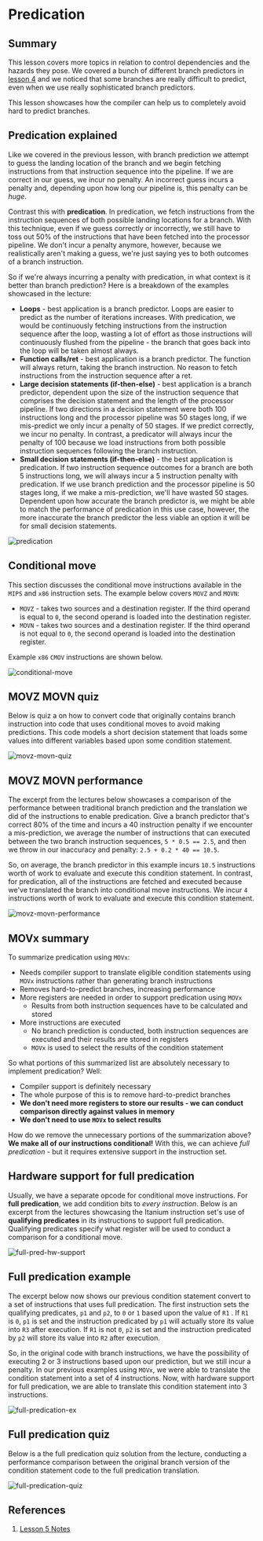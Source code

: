 # Predication

## Summary

This lesson covers more topics in relation to control dependencies and the
hazards they pose. We covered a bunch of different branch predictors in
[lesson 4](./lesson4/branches.md) and we noticed that some branches are really
difficult to predict, even when we use really sophisticated branch predictors.

This lesson showcases how the compiler can help us to completely avoid hard to
predict branches.

## Predication explained

Like we covered in the previous lesson, with branch prediction we attempt to
guess the landing location of the branch and we begin fetching instructions from
that instruction sequence into the pipeline. If we are correct in our guess,
we incur no penalty. An incorrect guess incurs a penalty and, depending upon
how long our pipeline is, this penalty can be *huge*.

Contrast this with **predication**. In predication, we fetch instructions from
the instruction sequences of both possible landing locations for a branch. With
this technique, even if we guess correctly or incorrectly, we still have to toss
out 50% of the instructions that have been fetched into the processor pipeline.
We don't incur a penalty anymore, however, because we realistically aren't
making a guess, we're just saying yes to both outcomes of a branch instruction.

So if we're always incurring a penalty with predication, in what context is it
better than branch prediction? Here is a breakdown of the examples showcased in
the lecture:

* **Loops** - best application is a branch predictor. Loops are easier to
predict as the number of iterations increases. With predication, we would be
continuously fetching instructions from the instruction sequence after the loop,
wasting a lot of effort as those instructions will continuously flushed from the
pipeline - the branch that goes back into the loop will be taken almost always.
* **Function calls/ret** - best application is a branch predictor. The function
will always return, taking the branch instruction. No reason to fetch
instructions from the instruction sequence after a ret.
* **Large decision statements (if-then-else)** - best application is a branch
predictor, dependent upon the size of the instruction sequence that comprises
the decision statement and the length of the processor pipeline. If two
directions in a decision statement were both 100 instructions long and the
processor pipeline was 50 stages long, if we mis-predict we only incur a penalty
of 50 stages. If we predict correctly, we incur no penalty. In contrast, a
predicator will always incur the penalty of 100 because we load instructions
from both possible instruction sequences following the branch instruction.
* **Small decision statements (if-then-else)** - the best application is
predication. If two instruction sequence outcomes for a branch are both 5
instructions long, we will always incur a 5 instruction penalty with
predication. If we use branch prediction and the processor pipeline is 50 stages
long, if we make a mis-prediction, we'll have wasted 50 stages. Dependent upon
how accurate the branch predictor is, we might be able to match the performance
of predication in this use case, however, the more inaccurate the branch
predictor the less viable an option it will be for small decision statements.

![predication](./img/predication.png)

## Conditional move

This section discusses the conditional move instructions available in the `MIPS`
and `x86` instruction sets. The example below covers `MOVZ` and `MOVN`:

* `MOVZ` - takes two sources and a destination register. If the third operand
is equal to `0`, the second operand is loaded into the destination register.
* `MOVN` - takes two sources and a destination register. If the third operand
is not equal to `0`, the second operand is loaded into the destination register.

Example `x86` `CMOV` instructions are shown below.

![conditional-move](./img/conditional-move.png)

## MOVZ MOVN quiz

Below is quiz a on how to convert code that originally contains branch
instruction into code that uses conditional moves to avoid making predictions.
This code models a short decision statement that loads some values into
different variables based upon some condition statement.

![movz-movn-quiz](./img/movz-movn-quiz.png)

## MOVZ MOVN performance

The excerpt from the lectures below showcases a comparison of the performance
between traditional branch prediction and the translation we did of the
instructions to enable predication. Give a branch predictor that's correct
80% of the time and incurs a 40 instruction penalty if we encounter a
mis-prediction, we average the number of instructions that can executed between
the two branch instruction sequences, `5 * 0.5 == 2.5`, and then we throw in our
inaccuracy and penalty: `2.5 + 0.2 * 40 == 10.5`.

So, on average, the branch predictor in this example incurs `10.5` instructions
worth of work to evaluate and execute this condition statement. In contrast, for
predication, all of the instructions are fetched and executed because we've
translated the branch into conditional move instructions. We incur `4`
instructions worth of work to evaluate and execute this condition statement.

![movz-movn-performance](./img/movz-movn-performance.png)

## MOVx summary

To summarize predication using `MOVx`:

* Needs compiler support to translate eligible condition statements using `MOVx`
instructions rather than generating branch instructions
* Removes hard-to-predict branches, increasing performance
* More registers are needed in order to support predication using `MOVx`
  * Results from both instruction sequences have to be calculated and stored
* More instructions are executed
  * No branch prediction is conducted, both instruction sequences are executed
and their results are stored in registers
  * `MOVx` is used to select the results of the condition statement

So what portions of this summarized list are absolutely necessary to implement
predication? Well:

* Compiler support is definitely necessary
* The whole purpose of this is to remove hard-to-predict branches
* **We don't need more registers to store our results - we can conduct
comparison directly against values in memory**
* **We don't need to use `MOVx` to select results**

How do we remove the unnecessary portions of the summarization above? **We make
all of our instructions conditional!** With this, we can achieve *full
predication* - but it requires extensive support in the instruction set.

## Hardware support for full predication

Usually, we have a separate opcode for conditional move instructions. For **full
predication**, we add condition bits to *every instruction*. Below is an excerpt
from the lectures showcasing the Itanium instruction set's use of **qualifying
predicates** in its instructions to support full predication. Qualifying
predicates specify what register will be used to conduct a comparison for a
conditional move.

![full-pred-hw-support](./img/full-pred-hw-support.png)

## Full predication example

The excerpt below now shows our previous condition statement convert to a set
of instructions that uses full predication. The first instruction sets the
qualifying predicates, `p1` and `p2`, to `0` or `1` based upon the value of `R1`
. If `R1` is `0`, `p1` is set and the instruction predicated by `p1` will
actually store its value into `R3` after execution. If `R1` is not `0`, `p2` is
set and the instruction predicated by `p2` will store its value into `R2` after
execution.

So, in the original code with branch instructions, we have the possibility of
executing 2 or 3 instructions based upon our prediction, but we still incur a
penalty. In our previous examples using `MOVx`, we were able to translate the
condition statement into a set of 4 instructions. Now, with hardware support for
full predication, we are able to translate this condition statement into 3
instructions.

![full-predication-ex](./img/full-predication-ex.png)

## Full predication quiz

Below is a the full predication quiz solution from the lecture, conducting a
performance comparison between the original branch version of the condition
statement code to the full predication translation.

![full-predication-quiz](./img/full-predication-quiz.png)

## References

1. [Lesson 5 Notes](./pdf/Lesson5Notes.pdf)